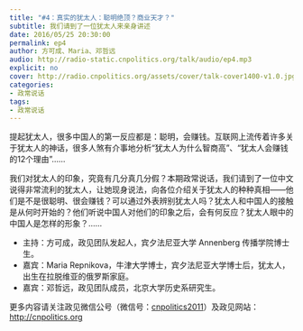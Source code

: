 ```yaml
---
title: "#4：真实的犹太人：聪明绝顶？商业天才？"
subtitle: 我们请到了一位犹太人来亲身讲述
date: 2016/05/25 20:30:00
permalink: ep4
author: 方可成、Maria、邓哲远
audio: http://radio-static.cnpolitics.org/talk/audio/ep4.mp3
explicit: no
cover: http://radio.cnpolitics.org/assets/cover/talk-cover1400-v1.0.jpg
categories:
- 政常说话
tags:
- 政常说话
---
```


提起犹太人，很多中国人的第一反应都是：聪明，会赚钱。互联网上流传着许多关于犹太人的神话，很多人煞有介事地分析“犹太人为什么智商高”、“犹太人会赚钱的12个理由”……

我们对犹太人的印象，究竟有几分真几分假？本期政常说话，我们请到了一位中文说得非常流利的犹太人，让她现身说法，向各位介绍关于犹太人的种种真相——他们是不是很聪明、很会赚钱？可以通过外表辨别犹太人吗？犹太人和中国人的接触是从何时开始的？他们听说中国人对他们的印象之后，会有何反应？犹太人眼中的中国人是怎样的形象？……

- 主持：方可成，政见团队发起人，宾夕法尼亚大学 Annenberg 传播学院博士生。
- 嘉宾：Maria Repnikova，牛津大学博士，宾夕法尼亚大学博士后，犹太人，出生在拉脱维亚的俄罗斯家庭。
- 嘉宾：邓哲远，政见团队成员，北京大学历史系研究生。

更多内容请关注政见微信公号（微信号：[cnpolitics2011](http://open.weixin.qq.com/qr/code/?username=cnpolitics2011)）及政见网站：<http://cnpolitics.org>
